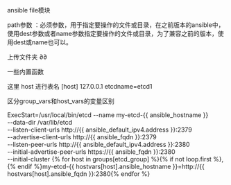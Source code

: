 ansible file模块

path参数 ：必须参数，用于指定要操作的文件或目录，在之前版本的ansible中，使用dest参数或者name参数指定要操作的文件或目录，为了兼容之前的版本，使用dest或name也可以。

上传文件夹
∂∂

一些内置函数

这里 host 进行表名 
[host]
127.0.0.1 etcdname=etcd1

区分group_vars和host_vars的变量区别



ExecStart=/usr/local/bin/etcd --name my-etcd-{{ ansible_hostname }} \
        --data-dir /var/lib/etcd \
        --listen-client-urls http://{{ ansible_default_ipv4.address }}:2379 \
        --advertise-client-urls http://{{ ansible_fqdn }}:2379 \
        --listen-peer-urls http://{{ ansible_default_ipv4.address }}:2380 \
        --initial-advertise-peer-urls https://{{ ansible_fqdn }}:2380 \
        --initial-cluster {% for host in groups[etcd_group] %}{% if not loop.first %},{% endif %}my-etcd-{{ hostvars[host].ansible_hostname }}=http://{{ hostvars[host].ansible_fqdn  }}:2380{% endfor %}
